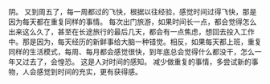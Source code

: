 阴。
又到周五了，每一周都过的飞快，根据以往经验，感觉时间过得飞快，那是因为每天都在重复同样的事情。
每次出门旅游，如果时间长一点，都会觉得怎么出来这么久了，甚至在长途旅行的最后几天，都会有一点焦虑，想回去投入工作中。那是因为，每天经历的新鲜事给大脑一种错觉。相反，如果每天都上班，重复同样的生活模式，每周、每月都会感觉很快，到年底总会觉得什么都没干，怎么一年又过去了，会惶恐。
这是人对时间的感知。
减少做重复的事情，多尝试新的事物，人会感觉到时间的充实，更有获得感。